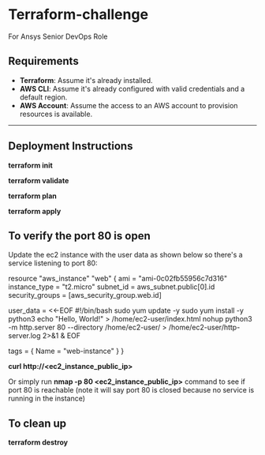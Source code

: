 # Terraform-challenge
For Ansys Senior DevOps Role

## Requirements

- **Terraform**: Assume it's already installed.
- **AWS CLI**: Assume it's already configured with valid credentials and a default region.
- **AWS Account**: Assume the access to an AWS account to provision resources is available.

---

## Deployment Instructions

**terraform init**

**terraform validate**

**terraform plan**

**terraform apply**

## To verify the port 80 is open

Update the ec2 instance with the user data as shown below so there's a service listening to port 80:

resource "aws_instance" "web" {
  ami           = "ami-0c02fb55956c7d316"
  instance_type = "t2.micro"
  subnet_id     = aws_subnet.public[0].id
  security_groups = [aws_security_group.web.id]

  user_data = <<-EOF
    #!/bin/bash
    sudo yum update -y
    sudo yum install -y python3
    echo "Hello, World!" > /home/ec2-user/index.html
    nohup python3 -m http.server 80 --directory /home/ec2-user/ > /home/ec2-user/http-server.log 2>&1 &
  EOF

  tags = {
    Name = "web-instance"
  }
}

**curl http://<ec2_instance_public_ip>**

Or simply run **nmap -p 80 <ec2_instance_public_ip>** command to see if port 80 is reachable (note it will say port 80 is closed because no service is running in the instance)

## To clean up

**terraform destroy**
